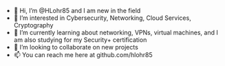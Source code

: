 - 👋 Hi, I’m @HLohr85 and I am new in the field
- 👀 I’m interested in Cybersecurity, Networking, Cloud Services, Cryptography
- 🌱 I’m currently learning about networking, VPNs, virtual machines, and I am also studying for my Security+ certification
- 💞️ I’m looking to collaborate on new projects
- 📫 You can reach me here at  github.com/hlohr85

<!---
HLohr85/HLohr85 is a ✨ special ✨ repository because its `README.md` (this file) appears on your GitHub profile.
You can click the Preview link to take a look at your changes.
--->
